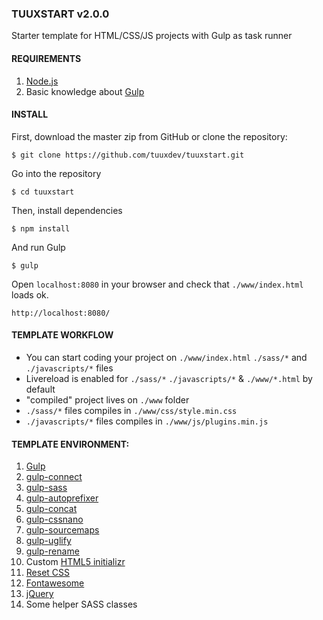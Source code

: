 ### TUUXSTART v2.0.0 ###

Starter template for HTML/CSS/JS projects with Gulp as task runner

#### REQUIREMENTS ####

1. [Node.js](https://nodejs.org/en/download/)
2. Basic knowledge about [Gulp](http://gulpjs.com/)

#### INSTALL ####

First, download the master zip from GitHub or clone the repository:
````
$ git clone https://github.com/tuuxdev/tuuxstart.git
````
Go into the repository
````
$ cd tuuxstart
````
Then, install dependencies
````
$ npm install
````
And run Gulp
````
$ gulp
````
Open `localhost:8080` in your browser and check that `./www/index.html` loads ok.
`````
http://localhost:8080/
`````
#### TEMPLATE WORKFLOW ####

- You can start coding your project on `./www/index.html` `./sass/*` and `./javascripts/*` files
- Livereload is enabled for `./sass/*` `./javascripts/*` & `./www/*.html` by default
- "compiled" project lives on `./www` folder
- `./sass/*` files compiles in `./www/css/style.min.css`
- `./javascripts/*` files compiles in `./www/js/plugins.min.js`

#### TEMPLATE ENVIRONMENT: ####

1. [Gulp](http://gulpjs.com/)
2. [gulp-connect](https://www.npmjs.com/package/gulp-connect)
3. [gulp-sass](https://www.npmjs.com/package/gulp-sass)
4. [gulp-autoprefixer](https://www.npmjs.com/package/gulp-autoprefixer)
5. [gulp-concat](https://www.npmjs.com/package/gulp-concat)
6. [gulp-cssnano](https://www.npmjs.com/package/gulp-cssnano)
7. [gulp-sourcemaps](https://www.npmjs.com/package/gulp-sourcemaps)
8. [gulp-uglify](https://www.npmjs.com/package/gulp-uglify)
9. [gulp-rename](https://www.npmjs.com/package/gulp-rename)
10. Custom [HTML5 initializr](http://www.initializr.com/) 
11. [Reset CSS](https://meyerweb.com/eric/tools/css/reset/)
13. [Fontawesome](http://fontawesome.io/)
14. [jQuery](https://jquery.com/)
14. Some helper SASS classes

